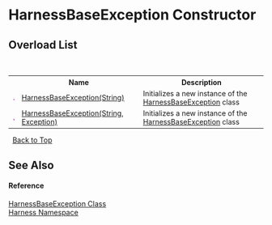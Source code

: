# HarnessBaseException Constructor 
 


## Overload List
&nbsp;<table><tr><th></th><th>Name</th><th>Description</th></tr><tr><td>![Public method](media/pubmethod.gif "Public method")</td><td><a href="291b1fab-bbe3-aa4c-cbd1-bc42f3d74b50">HarnessBaseException(String)</a></td><td>
Initializes a new instance of the <a href="41b9d5f3-2469-42c5-b381-7f147aa0ebaa">HarnessBaseException</a> class</td></tr><tr><td>![Public method](media/pubmethod.gif "Public method")</td><td><a href="71a3d27b-4fe5-2f9b-092d-0c28982af940">HarnessBaseException(String, Exception)</a></td><td>
Initializes a new instance of the <a href="41b9d5f3-2469-42c5-b381-7f147aa0ebaa">HarnessBaseException</a> class</td></tr></table>&nbsp;
<a href="#harnessbaseexception-constructor">Back to Top</a>

## See Also


#### Reference
<a href="41b9d5f3-2469-42c5-b381-7f147aa0ebaa">HarnessBaseException Class</a><br /><a href="c306edfe-5c5e-b933-d794-fef44c8f4ffc">Harness Namespace</a><br />